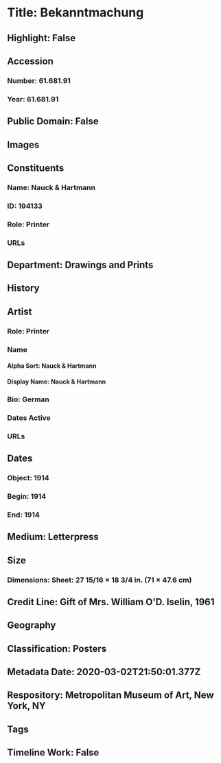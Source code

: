 # Title: Bekanntmachung
## Highlight: False
## Accession
### Number: 61.681.91
### Year: 61.681.91
## Public Domain: False
## Images
## Constituents
### Name: Nauck &amp; Hartmann
### ID: 194133
### Role: Printer
### URLs
## Department: Drawings and Prints
## History
## Artist
### Role: Printer
### Name
#### Alpha Sort: Nauck & Hartmann
#### Display Name: Nauck & Hartmann
### Bio: German
### Dates Active
### URLs
## Dates
### Object: 1914
### Begin: 1914
### End: 1914
## Medium: Letterpress
## Size
### Dimensions: Sheet: 27 15/16 × 18 3/4 in. (71 × 47.6 cm)
## Credit Line: Gift of Mrs. William O'D. Iselin, 1961
## Geography
## Classification: Posters
## Metadata Date: 2020-03-02T21:50:01.377Z
## Respository: Metropolitan Museum of Art, New York, NY
## Tags
## Timeline Work: False